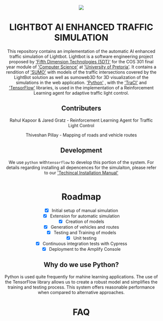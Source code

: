 <div align="center" style = "display: block">
  <div><img src="/icon.jpg"></div>

# LIGHTBOT AI ENHANCED TRAFFIC SIMULATION

This repository contains an implementation of the automatic AI enhanced traffic simulation of Lightbot. Lightbot is a software engineering project proposed by ['Fifth Dimension Technologies (5DT)'](5dt.com) for the COS 301 final year module of ['Computer Science'](https://cs.up.ac.za/) at ['University of Pretoria'](https://www.up.ac.za/). It contains a rendition of ['SUMO'](https://sumo.dlr.de/docs/index.html) with models of the traffic intersections covered by the LightBot solution as well as sumoweb3D for 3D visualization of the simulations in the web application. ['Python'](https://www.python.org/) , with the ['TraCI'](https://sumo.dlr.de/docs/TraCI.html) and ['TensorFlow'](https://www.tensorflow.org/) libraries, is used in the implementation of a Reinforcement Learning agent for adaptive traffic light control.

## Contributers

Rahul Kapoor & Jared Gratz - Reinforcement Learning Agent for Traffic Light Control

Thiveshan Pillay - Mapping of roads and vehicle routes

## Development

We use `python` with`tensorflow` to develop this portion of the system. For details regarding installing all depencences for the simulaiton, please refer to our ['Techincal Installation Manual'](https://sumo.dlr.de/docs/index.html)

```

```

# Roadmap

- [x] Initial setup of manual simulation
- [x] Extension for automatic simulation
- [x] Creation of models
- [x] Generation of vehicles and routes
- [x] Testing and Training of models
- [x] Unit testing
- [x] Continuous integration tests with Cypress
- [x] Deployment to the Amplify Console

## Why do we use Python?

Python is used quite frequently for mahine learning applications. The use of the TensorFlow library allows us to create a robust model and simplifies the training and testing process. This system offers reasonable performance when compared to alternative approaches.

# FAQ

```

```
